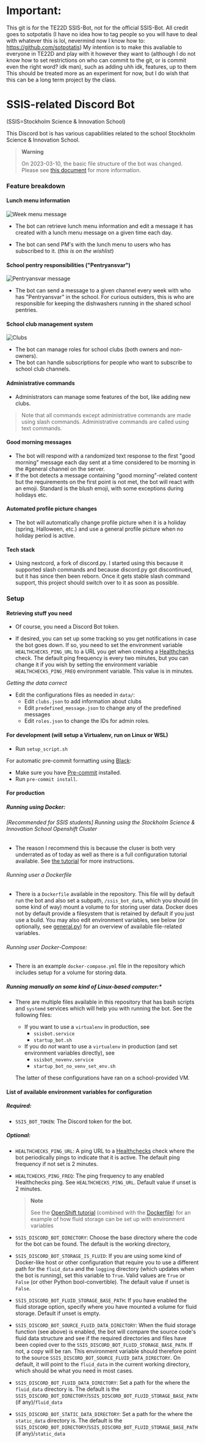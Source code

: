 # Important:
This git is for the TE22D SSIS-Bot, not for the official SSIS-Bot. All credit goes to sotpotatis (I have no idea how to tag people so you will have to deal with whatever this is lol, nevermind now I know how to: https://github.com/sotpotatis)
My intention is to make this avaliable to everyone in TE22D and play with it however they want to (although I do not know how to set restrictions on who can commit to the git, or is commit even the right word? idk man), such as adding uhh idk, features, up to them
This should be treated more as an experiment for now, but I do wish that this can be a long term project by the class.

# SSIS-related Discord Bot

(SSIS=Stockholm Science & Innovation School)

This Discord bot is has various capabilities related to the school Stockholm Science & Innovation School.

> **Warning**
>
> On 2023-03-10, the basic file structure of the bot was changed.
> Please see [this document](MIGRATE_MARCH_2023.md) for more information.

### Feature breakdown

#### Lunch menu information

![Week menu message](screenshots/week_menu.png)

- The bot can retrieve lunch menu information and edit a message it has created with a lunch menu message on a given time each day.

- The bot can send PM's with the lunch menu to users who has subscribed to it. (_this is on the wishlist_)

#### School pentry responsibilities ("Pentryansvar")

![Pentryansvar message](screenshots/pentry.png)

- The bot can send a message to a given channel every week with who has "Pentryansvar" in the school.
  For curious outsiders, this is who are responsible for keeping the dishwashers running in the shared school
  pentries.

#### School club management system

![Clubs](screenshots/clubs.png)

- The bot can manage roles for school clubs (both owners and non-owners).
- The bot can handle subscriptions for people who want to subscribe to school club channels.

#### Administrative commands

- Administrators can manage some features of the bot, like adding new clubs.

> Note that all commands except administrative commands are made using slash commands. Administrative commands are called using text commands.

#### Good morning messages

- The bot will respond with a randomized text response to the first "good morning" message each day sent at a time considered to be morning in the #general channel on the server.
- If the bot detects a message containing "good morning"-related content but the requirements on the first point is not met, the bot will react with an emoji. Standard is the blush emoji,
  with some exceptions during holidays etc.

#### Automated profile picture changes

- The bot will automatically change profile picture when it is a holiday (spring, Halloween, etc.) and use a general profile picture when no holiday period is active.

#### Tech stack

- Using nextcord, a fork of discord.py. I started using this because it supported slash commands and because discord.py got discontinued,
  but it has since then been reborn. Once it gets stable slash command support, this project should switch over to it as soon as possible.

### Setup

#### Retrieving stuff you need

- Of course, you need a Discord Bot token.

- If desired, you can set up some tracking so you get notifications in case the bot goes down.
  If so, you need to set the environment variable `HEALTHCHECKS_PING_URL` to a URL you get when creating a [Healthchecks](https://healthchecks.io)
  check. The default ping frequency is every two minutes, but you can change it if you wish by setting the environment variable `HEALTHCHECKS_PING_FREQ`
  environment variable. This value is in minutes.

_Getting the data correct_

- Edit the configurations files as needed in `data/`:
  - Edit `clubs.json` to add information about clubs
  - Edit `predefined_message.json` to change any of the predefined messages
  - Edit `roles.json` to change the IDs for admin roles.

#### For development (will setup a Virtualenv, run on Linux or WSL)

- Run `setup_script.sh`

For automatic pre-commit formatting using [Black](https://black.readthedocs.io/en/stable/):

- Make sure you have [Pre-commit](https://pre-commit.com) installed.
- Run `pre-commit install`.

#### For production

##### Running using Docker:

###### [Recommended for SSIS students] Running using the Stockholm Science & Innovation School Openshift Cluster

- The reason I recommend this is because the cluser is both very underrated as of today as well as there is a full configuration tutorial
  available. See [the tutorial](OPENSHIFT_SETUP.md) for more instructions.

###### Running user a Dockerfile

- There is a `Dockerfile` available in the repository. This file will by default run the bot and also set
  a subpath, `/ssis_bot_data`, which you should (in some kind of way) mount a volume to for storing user data.
  Docker does not by default provide a filesystem that is retained by default if you just use a build. You may also edit environment variables,
  see below (or optionally, see [general.py](utils/general.py)) for an overview of available file-related variables.

###### Running user Docker-Compose:

- There is an example `docker-compose.yml` file in the repository which includes setup for a volume
  for storing data.

##### Running manually on some kind of Linux-based computer:\*

- There are multiple files available in this repository that has bash scripts and `systemd` services
  which will help you with running the bot. See the following files:

  - If you want to use a `virtualenv` in production, see
    - `ssisbot.service`
    - `startup_bot.sh`
  - If you do _not_ want to use a `virtualenv` in production (and set environment variables directly), see
    - `ssisbot_novenv.service`
    - `startup_bot_no_venv_set_env.sh`

  The latter of these configurations have ran on a school-provided VM.

#### List of available environment variables for configuration

##### Required:

- `SSIS_BOT_TOKEN`: The Discord token for the bot.

##### Optional:

- `HEALTHCHECKS_PING_URL`: A ping URL to a [Healthchecks](https://healthchecks.io) check where the bot
  periodically pings to indicate that it is active. The default ping frequency if not set is 2 minutes.
- `HEALTCHECKS_PING_FREQ`: The ping frequency to any enabled Healthchecks ping. See `HEALTHCHECKS_PING_URL`. Default
  value if unset is 2 minutes.

  > **Note**
  >
  > See the [OpenShift tutorial](OPENSHIFT_SETUP.md) (combined with the [Dockerfile](Dockerfile))
  > for an example of how fluid storage can be set up with environment variables

- `SSIS_DISCORD_BOT_DIRECTORY`: Choose the base directory where the code for the bot can be found. The default is the working directory,
- `SSIS_DISCORD_BOT_STORAGE_IS_FLUID`: If you are using some kind of Docker-like host or other configuration that require
  you to use a different path for the `fluid_data` and the `logging` directory (which updates when the bot is running), set this variable to `True`.
  Valid values are `True` or `False` (or other Python bool-convertible). The default value if unset is `False`.
- `SSIS_DISCORD_BOT_FLUID_STORAGE_BASE_PATH`: If you have enabled the fluid storage option, specify where you have mounted a volume for fluid storage. Default if unset is empty.
- `SSIS_DISCORD_BOT_SOURCE_FLUID_DATA_DIRECTORY`: When the fluid storage function (see above) is enabled, the bot will compare the source code's fluid data structure
  and see if the required directories and files have been copied over to the `SSIS_DISCORD_BOT_FLUID_STORAGE_BASE_PATH`. If not, a copy will be ran. This environment variable should therefore
  point to the source `SSIS_DISCORD_BOT_SOURCE_FLUID_DATA_DIRECTORY`. On default, it will point to the `fluid_data` in the current working directory, which should be what you need in most cases.
- `SSIS_DISCORD_BOT_FLUID_DATA_DIRECTORY`: Set a path for the where the `fluid_data` directory is. The default is the `SSIS_DISCORD_BOT_DIRECTORY`/`SSIS_DISCORD_BOT_FLUID_STORAGE_BASE_PATH` (if any)/`fluid_data`
- `SSIS_DISCORD_BOT_STATIC_DATA_DIRECTORY`: Set a path for the where the `static_data` directory is. The default is the `SSIS_DISCORD_BOT_DIRECTORY`/`SSIS_DISCORD_BOT_FLUID_STORAGE_BASE_PATH` (if any)/`static_data`
